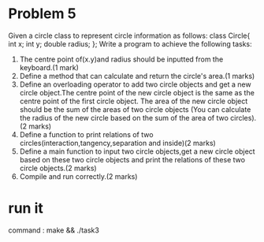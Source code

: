 # Problem 5
Given a circle class to represent circle information as follows:
class Circle{
    int x;
    int y;
    double radius;
};
Write a program to achieve the following tasks:
1. The centre point of(x.y)and radius should be inputted from the keyboard.(1 mark)
2. Define a method that can calculate and return the circle's area.(1 marks)
3. Define an overloading operator to add two circle objects and get a new circle object.The centre point of the new circle object is the same as the centre point of the first circle object. The area of the new circle object should be the sum of the areas of two circle objects (You can calculate the radius of the new circle based on the sum of the area of two circles).(2 marks)
4. Define a function to print relations of two circles(interaction,tangency,separation and inside)(2 marks)
5. Define a main function to input two circle objects,get a new circle object based on these two circle objects and print the relations of these two circle objects.(2 marks)
6. Compile and run correctly.(2 marks)

# run it 
command : make && ./task3